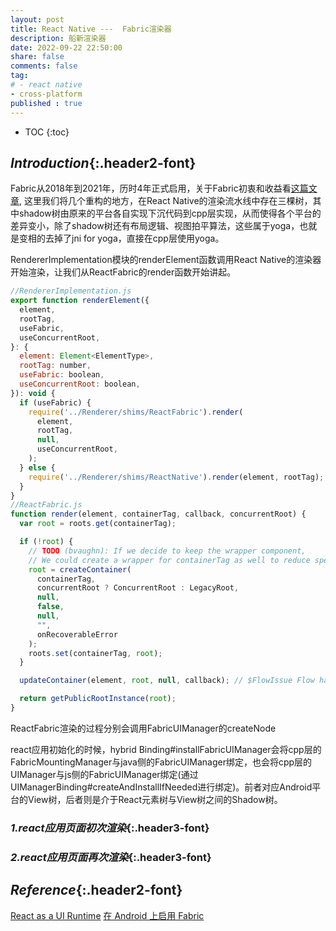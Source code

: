 ```yaml
---
layout: post
title: React Native ---  Fabric渲染器
description: 船新渲染器
date: 2022-09-22 22:50:00
share: false
comments: false
tag:
# - react native
- cross-platform
published : true 
---
```

* TOC
{:toc}

## *Introduction*{:.header2-font}
Fabric从2018年到2021年，历时4年正式启用，关于Fabric初衷和收益看[这篇文章](https://reactnative.dev/architecture/fabric-renderer), 这里我们将几个重构的地方，在React Native的渲染流水线中存在三棵树，其中shadow树由原来的平台各自实现下沉代码到cpp层实现，从而使得各个平台的差异变小，除了shadow树还有布局逻辑、视图拍平算法，这些属于yoga，也就是变相的去掉了jni for yoga，直接在cpp层使用yoga。

RendererImplementation模块的renderElement函数调用React Native的渲染器开始渲染，让我们从ReactFabric的render函数开始讲起。
```javascript
//RendererImplementation.js
export function renderElement({
  element,
  rootTag,
  useFabric,
  useConcurrentRoot,
}: {
  element: Element<ElementType>,
  rootTag: number,
  useFabric: boolean,
  useConcurrentRoot: boolean,
}): void {
  if (useFabric) {
    require('../Renderer/shims/ReactFabric').render(
      element,
      rootTag,
      null,
      useConcurrentRoot,
    );
  } else {
    require('../Renderer/shims/ReactNative').render(element, rootTag);
  }
}
//ReactFabric.js
function render(element, containerTag, callback, concurrentRoot) {
  var root = roots.get(containerTag);

  if (!root) {
    // TODO (bvaughn): If we decide to keep the wrapper component,
    // We could create a wrapper for containerTag as well to reduce special casing.
    root = createContainer(
      containerTag,
      concurrentRoot ? ConcurrentRoot : LegacyRoot,
      null,
      false,
      null,
      "",
      onRecoverableError
    );
    roots.set(containerTag, root);
  }

  updateContainer(element, root, null, callback); // $FlowIssue Flow has hardcoded values for React DOM that don't work with RN

  return getPublicRootInstance(root);
}
```
ReactFabric渲染的过程分别会调用FabricUIManager的createNode

react应用初始化的时候，hybrid Binding#installFabricUIManager会将cpp层的FabricMountingManager与java侧的FabricUIManager绑定，也会将cpp层的UIManager与js侧的FabricUIManager绑定(通过 UIManagerBinding#createAndInstallIfNeeded进行绑定)。前者对应Android平台的View树，后者则是介于React元素树与View树之间的Shadow树。
### *1.react应用页面初次渲染*{:.header3-font}

### *2.react应用页面再次渲染*{:.header3-font}
## *Reference*{:.header2-font}
[React as a UI Runtime](https://overreacted.io/react-as-a-ui-runtime/#renderers)
[在 Android 上启用 Fabric](https://reactnative.cn/docs/next/new-architecture-app-renderer-android)